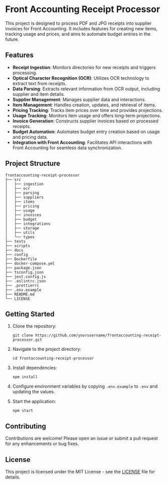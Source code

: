 # Front Accounting Receipt Processor

This project is designed to process PDF and JPG receipts into supplier invoices for Front Accounting. It includes features for creating new items, tracking usage and prices, and aims to automate budget entries in the future.

## Features

- **Receipt Ingestion**: Monitors directories for new receipts and triggers processing.
- **Optical Character Recognition (OCR)**: Utilizes OCR technology to extract text from receipts.
- **Data Parsing**: Extracts relevant information from OCR output, including supplier and item details.
- **Supplier Management**: Manages supplier data and interactions.
- **Item Management**: Handles creation, updates, and retrieval of items.
- **Pricing Tracking**: Tracks item prices over time and provides projections.
- **Usage Tracking**: Monitors item usage and offers long-term projections.
- **Invoice Generation**: Constructs supplier invoices based on processed receipts.
- **Budget Automation**: Automates budget entry creation based on usage and pricing data.
- **Integration with Front Accounting**: Facilitates API interactions with Front Accounting for seamless data synchronization.

## Project Structure

```
frontaccounting-receipt-processor
├── src
│   ├── ingestion
│   ├── ocr
│   ├── parsing
│   ├── suppliers
│   ├── items
│   ├── pricing
│   ├── usage
│   ├── invoices
│   ├── budget
│   ├── integrations
│   ├── storage
│   ├── utils
│   └── types
├── tests
├── scripts
├── docs
├── config
├── Dockerfile
├── docker-compose.yml
├── package.json
├── tsconfig.json
├── jest.config.js
├── .eslintrc.json
├── .prettierrc
├── .env.example
├── README.md
└── LICENSE
```

## Getting Started

1. Clone the repository:
   ```
   git clone https://github.com/yourusername/frontaccounting-receipt-processor.git
   ```

2. Navigate to the project directory:
   ```
   cd frontaccounting-receipt-processor
   ```

3. Install dependencies:
   ```
   npm install
   ```

4. Configure environment variables by copying `.env.example` to `.env` and updating the values.

5. Start the application:
   ```
   npm start
   ```

## Contributing

Contributions are welcome! Please open an issue or submit a pull request for any enhancements or bug fixes.

## License

This project is licensed under the MIT License - see the [LICENSE](LICENSE) file for details.